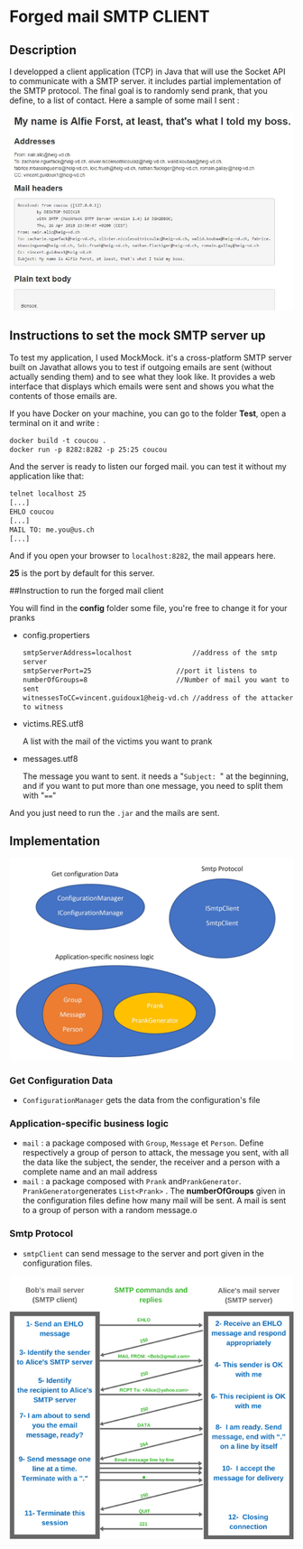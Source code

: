 # Forged mail SMTP CLIENT

## Description

I developped a client application (TCP) in Java that will use the Socket API to communicate with a SMTP server. it includes partial implementation of the SMTP protocol. The final goal is to randomly send prank, that you define, to a list of contact. Here a sample of some mail I sent :

![1](./figures/1.jpg)

## Instructions to set the mock SMTP server up

To test my application, I used MockMock. it's a cross-platform SMTP server built on Javathat allows you to test if outgoing emails are sent (without actually sending them) and to see what they look like. It provides a web interface that displays which emails were sent and shows you what the contents of those emails are. 

If you have Docker on your machine, you can go to the folder **Test**, open a terminal on it and write :

```
docker build -t coucou .
docker run -p 8282:8282 -p 25:25 coucou
```

And the server is ready to listen our forged mail. you can test it without my application like that:

```
telnet localhost 25
[...]
EHLO coucou
[...]
MAIL TO: me.you@us.ch
[...]
```

And if you open your browser to `localhost:8282`, the mail appears here.

**25** is the port by default for this server.

##Instruction to run the forged mail client

You will find in the **config** folder some file, you're free to change it for your pranks

- config.propertiers

  ```
  smtpServerAddress=localhost				//address of the smtp server
  smtpServerPort=25					    //port it listens to
  numberOfGroups=8						//Number of mail you want to sent
  witnessesToCC=vincent.guidoux1@heig-vd.ch //address of the attacker to witness
  ```

- victims.RES.utf8

  A list with the mail of the victims you want to prank

- messages.utf8

  The message you want to sent. it needs a "`Subject: `" at the beginning, and if you want to put more than one message, you need to split them with "`==`"

And you just need to run the `.jar` and the mails are sent.

## Implementation

![](./figures/2.JPG)

### Get Configuration Data

- `ConfigurationManager` gets the data from the configuration's file

### Application-specific business logic

- `mail` : a package composed with `Group`, `Message` et `Person`. Define respectively a group of person to attack, the message you sent, with all the data like the subject, the sender, the receiver and a person with a complete name and an mail address
- `mail` : a package composed with `Prank` and`PrankGenerator`. `PrankGenerator`generates `List<Prank>` .  The **numberOfGroups** given in the configuration files define how many mail will be sent. A mail is sent to a group of person with a random message.o

### Smtp Protocol

- `smtpClient` can send message to the server and port given in the configuration files.

![https://www.afternerd.com/blog/smtp/ ](./figures/SMTP-sequence-diagram.png)





